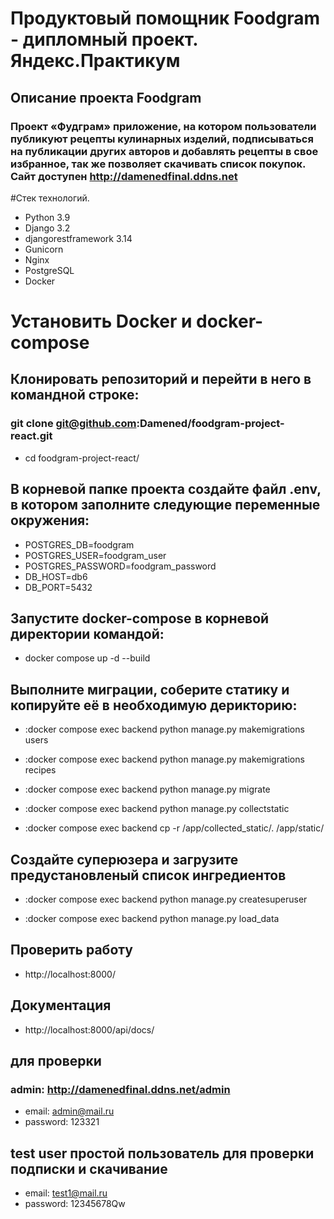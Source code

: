 # Продуктовый помощник Foodgram - дипломный проект. Яндекс.Практикум

## Описание проекта Foodgram
### Проект «Фудграм»  приложение, на котором пользователи публикуют рецепты кулинарных изделий, подписываться на публикации других авторов и добавлять рецепты в свое избранное, так же позволяет скачивать список покупок. Сайт доступен http://damenedfinal.ddns.net

#Стек технологий.
- Python 3.9
- Django 3.2
- djangorestframework 3.14
- Gunicorn
- Nginx
- PostgreSQL
- Docker

# Установить Docker и docker-compose
## Клонировать репозиторий и перейти в него в командной строке:
### git clone git@github.com:Damened/foodgram-project-react.git
- cd foodgram-project-react/

## В корневой папке проекта создайте файл .env, в котором заполните следующие переменные окружения:
- POSTGRES_DB=foodgram
- POSTGRES_USER=foodgram_user
- POSTGRES_PASSWORD=foodgram_password
- DB_HOST=db6
- DB_PORT=5432

## Запустите docker-compose в корневой директории командой:
- docker compose up -d --build

## Выполните миграции, соберите статику и копируйте её в необходимую дерикторию:
- :docker compose exec backend python manage.py makemigrations users

- :docker compose exec backend python manage.py makemigrations recipes

- :docker compose exec backend python manage.py migrate

- :docker compose exec backend python manage.py collectstatic

- :docker compose exec backend cp -r /app/collected_static/. /app/static/

## Создайте суперюзера и загрузите предустановленый список ингредиентов
- :docker compose exec backend python manage.py createsuperuser

- :docker compose exec backend python manage.py load_data
## Проверить работу
- http://localhost:8000/
## Документация
- http://localhost:8000/api/docs/

## для проверки 
### admin: http://damenedfinal.ddns.net/admin
- email: admin@mail.ru
- password: 123321

## test user простой пользователь для проверки подписки и скачивание 
- email: test1@mail.ru
- password: 12345678Qw